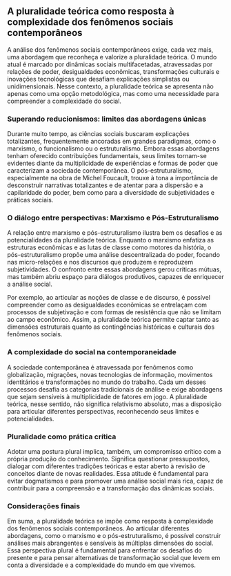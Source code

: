 
## A pluralidade teórica como resposta à complexidade dos fenômenos sociais contemporâneos

A análise dos fenômenos sociais contemporâneos exige, cada vez mais, uma abordagem que reconheça e valorize a pluralidade teórica. O mundo atual é marcado por dinâmicas sociais multifacetadas, atravessadas por relações de poder, desigualdades econômicas, transformações culturais e inovações tecnológicas que desafiam explicações simplistas ou unidimensionais. Nesse contexto, a pluralidade teórica se apresenta não apenas como uma opção metodológica, mas como uma necessidade para compreender a complexidade do social.

### Superando reducionismos: limites das abordagens únicas

Durante muito tempo, as ciências sociais buscaram explicações totalizantes, frequentemente ancoradas em grandes paradigmas, como o marxismo, o funcionalismo ou o estruturalismo. Embora essas abordagens tenham oferecido contribuições fundamentais, seus limites tornam-se evidentes diante da multiplicidade de experiências e formas de poder que caracterizam a sociedade contemporânea. O pós-estruturalismo, especialmente na obra de Michel Foucault, trouxe à tona a importância de desconstruir narrativas totalizantes e de atentar para a dispersão e a capilaridade do poder, bem como para a diversidade de subjetividades e práticas sociais.

### O diálogo entre perspectivas: Marxismo e Pós-Estruturalismo

A relação entre marxismo e pós-estruturalismo ilustra bem os desafios e as potencialidades da pluralidade teórica. Enquanto o marxismo enfatiza as estruturas econômicas e as lutas de classe como motores da história, o pós-estruturalismo propõe uma análise descentralizada do poder, focando nas micro-relações e nos discursos que produzem e reproduzem subjetividades. O confronto entre essas abordagens gerou críticas mútuas, mas também abriu espaço para diálogos produtivos, capazes de enriquecer a análise social.

Por exemplo, ao articular as noções de classe e de discurso, é possível compreender como as desigualdades econômicas se entrelaçam com processos de subjetivação e com formas de resistência que não se limitam ao campo econômico. Assim, a pluralidade teórica permite captar tanto as dimensões estruturais quanto as contingências históricas e culturais dos fenômenos sociais.

### A complexidade do social na contemporaneidade

A sociedade contemporânea é atravessada por fenômenos como globalização, migrações, novas tecnologias de informação, movimentos identitários e transformações no mundo do trabalho. Cada um desses processos desafia as categorias tradicionais de análise e exige abordagens que sejam sensíveis à multiplicidade de fatores em jogo. A pluralidade teórica, nesse sentido, não significa relativismo absoluto, mas a disposição para articular diferentes perspectivas, reconhecendo seus limites e potencialidades.

### Pluralidade como prática crítica

Adotar uma postura plural implica, também, um compromisso crítico com a própria produção do conhecimento. Significa questionar pressupostos, dialogar com diferentes tradições teóricas e estar aberto à revisão de conceitos diante de novas realidades. Essa atitude é fundamental para evitar dogmatismos e para promover uma análise social mais rica, capaz de contribuir para a compreensão e a transformação das dinâmicas sociais.

### Considerações finais

Em suma, a pluralidade teórica se impõe como resposta à complexidade dos fenômenos sociais contemporâneos. Ao articular diferentes abordagens, como o marxismo e o pós-estruturalismo, é possível construir análises mais abrangentes e sensíveis às múltiplas dimensões do social. Essa perspectiva plural é fundamental para enfrentar os desafios do presente e para pensar alternativas de transformação social que levem em conta a diversidade e a complexidade do mundo em que vivemos.
```

